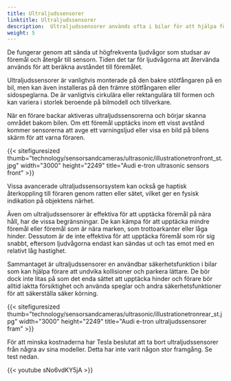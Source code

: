 ```yaml
---
title: Ultraljudssensorer
linktitle: Ultraljudssensorer
description:  Ultraljudssensorer används ofta i bilar för att hjälpa förare att parkera och undvika kollisioner.
weight: 5
---
```

<!-- markdownlint-disable MD033 -->
De fungerar genom att sända ut högfrekventa ljudvågor som studsar av föremål och återgår till sensorn. Tiden det tar för ljudvågorna att återvända används för att beräkna avståndet till föremålet.

Ultraljudssensorer är vanligtvis monterade på den bakre stötfångaren på en bil, men kan även installeras på den främre stötfångaren eller sidospeglarna. De är vanligtvis cirkulära eller rektangulära till formen och kan variera i storlek beroende på bilmodell och tillverkare.

När en förare backar aktiveras ultraljudssensorerna och börjar skanna området bakom bilen. Om ett föremål upptäcks inom ett visst avstånd kommer sensorerna att avge ett varningsljud eller visa en bild på bilens skärm för att varna föraren.

{{< sitefiguresized thumb="technology/sensorsandcameras/ultrasonic/illustrationetronfront_st.jpg" width="3000" height="2249" title="Audi e-tron ultrasonic sensors front" >}}

Vissa avancerade ultraljudssensorsystem kan också ge haptisk återkoppling till föraren genom ratten eller sätet, vilket ger en fysisk indikation på objektens närhet.

Även om ultraljudssensorer är effektiva för att upptäcka föremål på nära håll, har de vissa begränsningar. De kan kämpa för att upptäcka mindre föremål eller föremål som är nära marken, som trottoarkanter eller låga hinder. Dessutom är de inte effektiva för att upptäcka föremål som rör sig snabbt, eftersom ljudvågorna endast kan sändas ut och tas emot med en relativt låg hastighet.

Sammantaget är ultraljudssensorer en användbar säkerhetsfunktion i bilar som kan hjälpa förare att undvika kollisioner och parkera lättare. De bör dock inte litas på som det enda sättet att upptäcka hinder och förare bör alltid iaktta försiktighet och använda speglar och andra säkerhetsfunktioner för att säkerställa säker körning.

{{< sitefiguresized thumb="technology/sensorsandcameras/ultrasonic/illustrationetronrear_st.jpg" width="3000" height="2249" title="Audi e-tron ultraljudssensorer fram" >}}

För att minska kostnaderna har Tesla beslutat att ta bort ultraljudssensorer från några av sina modeller. Detta har inte varit någon stor framgång. Se test nedan.

{{< youtube sNo6vdKY5jA >}}